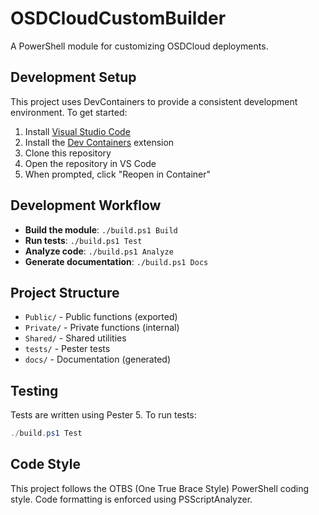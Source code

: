 
# OSDCloudCustomBuilder

A PowerShell module for customizing OSDCloud deployments.

## Development Setup

This project uses DevContainers to provide a consistent development environment. To get started:

1. Install [Visual Studio Code](https://code.visualstudio.com/)
2. Install the [Dev Containers](https://marketplace.visualstudio.com/items?itemName=ms-vscode-remote.remote-containers) extension
3. Clone this repository
4. Open the repository in VS Code
5. When prompted, click "Reopen in Container"

## Development Workflow

- **Build the module**: `./build.ps1 Build`
- **Run tests**: `./build.ps1 Test`
- **Analyze code**: `./build.ps1 Analyze`
- **Generate documentation**: `./build.ps1 Docs`

## Project Structure

- `Public/` - Public functions (exported)
- `Private/` - Private functions (internal)
- `Shared/` - Shared utilities
- `tests/` - Pester tests
- `docs/` - Documentation (generated)

## Testing

Tests are written using Pester 5. To run tests:

```powershell
./build.ps1 Test
```

## Code Style

This project follows the OTBS (One True Brace Style) PowerShell coding style. Code formatting is enforced using PSScriptAnalyzer.
